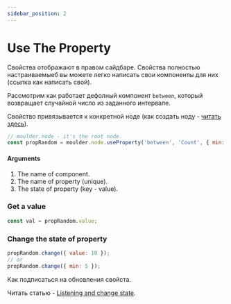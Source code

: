 ```yaml
---
sidebar_position: 2
---
```


# Use The Property

Свойства отображают в правом сайдбаре.
Свойства полностью настраиваемыеб вы можете легко написать свои компоненты для них (ссылка как написать свой).

Рассмотрим как работает дефолный компонент `between`, который возвращает случайной число из заданного интервале.

Свойство привязывается к конкретной ноде (как создать ноду - [читать здесь](/)).

```javascript
// moulder.node - it's the root node.
const propRandom = moulder.node.useProperty('between', 'Count', { min: 0, max: 10, minMin: 0, maxMax: 10  });
```

#### Arguments
1. The name of component.
2. The name of property (unique).
3. The state of property (key - value).


### Get a value
```javascript
const val = propRandom.value;
```

### Change the state of property
```javascript
propRandom.change({ value: 10 });
// or
propRandom.change({ min: 5 });
```

Как подписаться на обновления свойста.

Читать статью - [Listening and change state](/).
